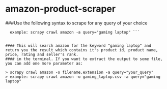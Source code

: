 # amazon-product-scraper




###Use the following syntax to scrape for any query of your choice 

``` scrapy crawl amazon -a query="your_query"  
  example: scrapy crawl amazon -a query="gaming laptop" ```


#### This will search amazon for the keyword "gaming laptop" and return you the result which contains it's product id, product name, price, rating and seller's rank.
#### in the terminal. If you want to extract the output to some file, you can add one more parameter as:

> scrapy crawl amazon -o filename.extension -a query="your_query"
> example: scrapy crawl amazon -o gaming_laptop.csv -a query="gaming laptop"

